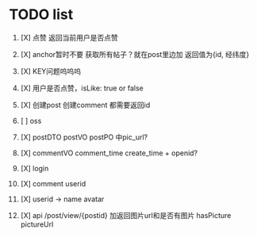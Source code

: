 # TODO list

1. [X] 点赞 返回当前用户是否点赞

2. [X] anchor暂时不要 获取所有帖子？就在post里边加 返回值为{id, 经纬度}

3. [X] KEY问题呜呜呜

4. [X] 用户是否点赞，isLike: true or false

5. [X] 创建post 创建comment 都需要返回id

6. [ ] oss

7. [X] postDTO postVO postPO 中pic_url?

8. [X] commentVO comment_time create_time + openid?

9. [X] login

10. [X] comment userid

11. [X] userid -> name avatar

12. [X] api /post/view/{postid} 加返回图片url和是否有图片 hasPicture pictureUrl



